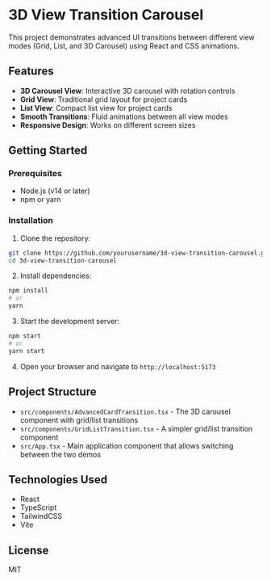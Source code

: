 # 3D View Transition Carousel

This project demonstrates advanced UI transitions between different view modes (Grid, List, and 3D Carousel) using React and CSS animations.

## Features

- **3D Carousel View**: Interactive 3D carousel with rotation controls
- **Grid View**: Traditional grid layout for project cards
- **List View**: Compact list view for project cards
- **Smooth Transitions**: Fluid animations between all view modes
- **Responsive Design**: Works on different screen sizes

## Getting Started

### Prerequisites

- Node.js (v14 or later)
- npm or yarn

### Installation

1. Clone the repository:
```bash
git clone https://github.com/yourusername/3d-view-transition-carousel.git
cd 3d-view-transition-carousel
```

2. Install dependencies:
```bash
npm install
# or
yarn
```

3. Start the development server:
```bash
npm start
# or
yarn start
```

4. Open your browser and navigate to `http://localhost:5173`

## Project Structure

- `src/components/AdvancedCardTransition.tsx` - The 3D carousel component with grid/list transitions
- `src/components/GridListTransition.tsx` - A simpler grid/list transition component
- `src/App.tsx` - Main application component that allows switching between the two demos

## Technologies Used

- React
- TypeScript
- TailwindCSS
- Vite

## License

MIT 